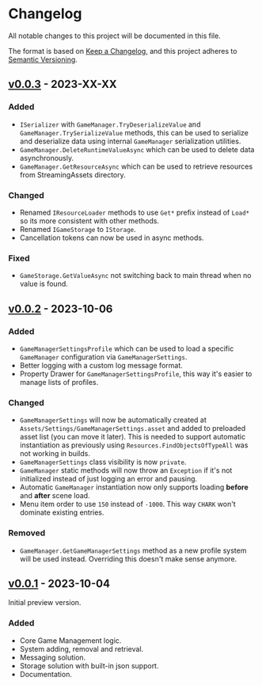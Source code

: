 ﻿# Changelog

All notable changes to this project will be documented in this file.

The format is based on [Keep a Changelog](https://keepachangelog.com/en/1.0.0/), and this project
adheres to [Semantic Versioning](https://semver.org/spec/v2.0.0.html).

## [v0.0.3](https://github.com/chark/game-management/compare/v0.0.2...v0.0.3) - 2023-XX-XX

### Added

- `ISerializer` with `GameManager.TryDeserializeValue` and `GameManager.TrySerializeValue` methods, this can be used to serialize and deserialize data using internal `GameManager` serialization utilities.
- `GameManager.DeleteRuntimeValueAsync` which can be used to delete data asynchronously.
- `GameManager.GetResourceAsync` which can be used to retrieve resources from StreamingAssets directory.

### Changed

- Renamed `IResourceLoader` methods to use `Get*` prefix instead of `Load*` so its more consistent with other methods.
- Renamed `IGameStorage` to `IStorage`.
- Cancellation tokens can now be used in async methods.

### Fixed

- `GameStorage.GetValueAsync` not switching back to main thread when no value is found.

## [v0.0.2](https://github.com/chark/game-management/compare/v0.0.1...v0.0.2) - 2023-10-06

### Added

- `GameManagerSettingsProfile` which can be used to load a specific `GameManager` configuration via `GameManagerSettings`.
- Better logging with a custom log message format.
- Property Drawer for `GameManagerSettingsProfile`, this way it's easier to manage lists of profiles.

### Changed

- `GameManagerSettings` will now be automatically created at `Assets/Settings/GameManagerSettings.asset` and added to preloaded asset list (you can move it later). This is needed to support automatic instantiation as previously using `Resources.FindObjectsOfTypeAll` was not working in builds.
- `GameManagerSettings` class visibility is now `private`.
- `GameManager` static methods will now throw an `Exception` if it's not initialized instead of just logging an error and pausing.
- Automatic `GameManager` instantiation now only supports loading **before** and **after** scene load.
- Menu item order to use `150` instead of `-1000`. This way `CHARK` won't dominate existing entries.

### Removed

- `GameManager.GetGameManagerSettings` method as a new profile system will be used instead. Overriding this doesn't make sense anymore.

## [v0.0.1](https://github.com/chark/game-management/compare/v0.0.1) - 2023-10-04

Initial preview version.

### Added

- Core Game Management logic.
- System adding, removal and retrieval.
- Messaging solution.
- Storage solution with built-in json support.
- Documentation.
